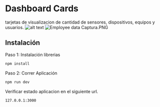 # Dashboard Cards
tarjetas de visualizacion de cantidad de sensores, dispositivos, equipos y usuarios.
![alt text](https://https://github.com/kabarcagracia/Dashboard-Cards/blob/main/Captura.PNG?raw=true)
![Employee data](/repository/Captura.PNG?raw=true "Employee Data title")
Captura.PNG
## Instalación
Paso 1: Instalación librerias

```sh
npm install
```

Paso 2: Correr Aplicación
```sh
npm run dev
```

Verificar estado aplicacion en el siguiente url.

```sh
127.0.0.1:3000
